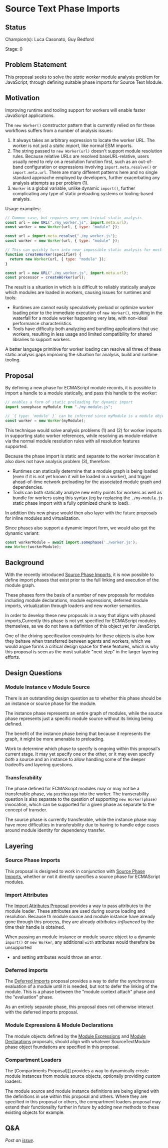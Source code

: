 # Source Text Phase Imports

## Status

Champion(s): Luca Casonato, Guy Bedford

Stage: 0

## Problem Statement

This proposal seeks to solve the _static worker_ module analysis problem for
JavaScript, through defining suitable phase imports for Source Text Module.

## Motivation

Improving runtime and tooling support for workers will enable faster JavaScript
applications.

The `new Worker()` constructor pattern that is currently relied on for these
workflows suffers from a number of analysis issues:

1. It always takes an arbitrary expression to locate the worker URL. The worker
   is not just a _static import_, like normal ESM imports.
2. The string passed to `new Worker(url)` doesn't support module resolution
   rules. Because relative URLs are resolved baseURL-relative, users usually
   need to rely on a resolution function first, such as an out-of-band
   configuration or expressions involving `import.meta.resolve()` or
   `import.meta.url`. There are many different patterns here and no single
   standard approache employed by developers, further exacerbating any analysis
   attempts as per problem (1).
3. `Worker` is a global variable, unlike dynamic `import()`, further
   complicating any type of static preloading systems or tooling-based analysis.

Usage examples:

```js
// Common case, but requires very non-trivial static analysis
const url = new URL("./my_worker.js", import.meta.url);
const worker = new Worker(url, { type: "module" });

const url = import.meta.resolve("./my_worker.js");
const worker = new Worker(url, { type: "module" });

// This can quickly turn into near impossible static analysis for most tools
function createWorker(specifier) {
  return new Worker(url, { type: "module" });
}

const url = new URL("./my_worker.js", import.meta.url);
const processor = createWorker(url);
```

The result is a situation in which is is difficult to reliably statically
analyze which modules are loaded in workers, causing issues for runtimes and
tools:

* Runtimes are cannot easily speculatively preload or optimize worker loading
  prior to the immediate execution of `new Worker()`, resulting in the waterfall
  for a module worker happening very late, with non-ideal performance
  characteristics.
* Tools have difficulty both analyzing and bundling applications that use
  workers, resulting in less usage and limited compatibility for shared
  libraries to support workers.

A better language primitive for worker loading can resolve all three of these
static analysis gaps improving the situation for analysis, build and runtime
tooling.

## Proposal

By defining a new phase for ECMAScript module records, it is possible to 
import a handle to a module statically, and pass this handle to the worker:

```js
// enables a form of static preloading for dynamic import
import somephase myModule from "./my-module.js";

// `{ type: 'module' }` can be inferred since myModule is a module object
const worker = new Worker(myModule);
```

This technique would solve analysis problems (1) and (2) for worker imports in
supporting static worker references, while resolving as module-relative via the
normal module resolution rules with all resolution features supported.

Because the phase import is static and separate to the worker invocation it also
does not have analysis problem (3), therefore:

* Runtimes can statically determine that a module graph is being loaded (even
  if it is not yet known it will be loaded in a worker), and trigger
  ahead-of-time network preloading for the associated module graph and
  dependencies.
* Tools can both statically analyze new entry points for workers as well as
  bundle for workers using this syntax (eg by replacing the `./my-module.js`
  static phase import with a fully optimized chunk to load).

In addition this new phase would then also layer with the future proposals for
inline modules and virtualization.

Since phases also support a dynamic import form, we would also get the dynamic
variant:

```js
const workerModule = await import.somephase('./worker.js');
new Worker(workerModule);
```

## Background

With the recently introduced [Source Phase Imports][], it is now possible to
define import phases that exist prior to the full linking and execution of the
module graph.

These phases form the basis of a number of new proposals for modules including
module declarations, module expressions, deferred module imports, virtualization
through loaders and new worker semantics.

In order to develop these new proposals in a way that aligns with phased
imports,Currently this phase is not yet specified for ECMAScript modules
themselves, as we do not have a definition of this object yet for JavaScript.

One of the driving specification constraints for these objects is also how they
behave when transferred between agents and workers, which we would argue forms
a critical design space for these features, which is why this proposal is seen
as the most suitable "next step" in the larger layering efforts.

## Design Questions

### Module Instance v Module Source

There is an outstanding design question as to whether this phase should be an
instance or source phase for the module.

The instance phase represents an entire graph of modules, while the source phase
represents just a specific module source without its linking being defined.

The benefit of the instance phase being that because it represents the graph, it
might be more amenable to preloading.

Work to determine which phase to specify is ongoing within this proposal's
current stage. It may yet specify one or the other, or it may even specify
_both_ a source and an instance to allow handling some of the deeper tradeoffs
and layering questions.

### Transferability

The phase defined for ECMAScript modules may or may not be a transferable phase,
via `postMessage` into the worker. The transerability question is also separate
to the question of supporting `new Worker(phase)` invocation, which can be
supported for a given phase as separate to the concept of transder.

The source phase is currently transferable, while the instance phase may have
more difficulties in transferability due to having to handle edge cases around
module identity for dependency transfer.

## Layering

### Source Phase Imports

This proposal is designed to work in conjunction with [Source Phase Imports][],
whether or not it directly specifies a source phase for ECMAScript modules.

### Import Attributes

The [Import Attributes Proposal][] provides a way to pass attributes to the
module loader. These attributes are used during source loading and resolution.
Because th module source and module instance have already gone through this
process, they are already _attributes-influenced_ by the time their handle is
obtained.

When passing an module instance or module source object to a dynamic `import()`
or `new Worker`, any additional `with` attributes would therefore be unsupported
- and setting attributes would throw an error.

### Deferred imports

The [Deferred Imports][] proposal provides a way to defer the synchronous
evaluation of a module until it is needed, but not to defer the linking of the
module. This is a phase between the "module context attach" phase and the
"evaluation" phase.

As an entirely separate phase, this proposal does not otherwise interact with
the deferred imports proposal.

### Module Expressions & Module Declarations

The module objects defined by the [Module Expressions][] and
[Module Declarations][] proposals, should align with whatever SourceTextModule
phase object foundations are specified in this proposal.

### Compartment Loaders

The [Compartments Proposal][] provides a way to dynamically create module
instances from module source objects, optionally providing custom loaders.

The module source and module instance definitions are being aligned with the
definitions in use within this proposal and others. Where they are specified
in this proposal or others, the compartment loaders proposal may extend their
functionality further in future by adding new methods to these existing objects
for example.

## Q&A

_Post an [issue](https://github.com/lucacasonato/proposal-module-instance-imports/issues)._

[Deferred Imports]: https://github.com/tc39/proposal-defer-import-eval
[Loaders Proposal]: [https://github.com/tc39/proposal-compartments/blob/master/0-module-and-module-source.md]
[Import Attributes Proposal]: https://github.com/tc39/proposal-import-attributes
[Module Expressions]: https://github.com/tc39/proposal-module-expressions
[Module Declarations]: https://github.com/tc39/proposal-module-declarations
[Source Phase Imports]: https://github.com/tc39/proposal-source-phase-imports